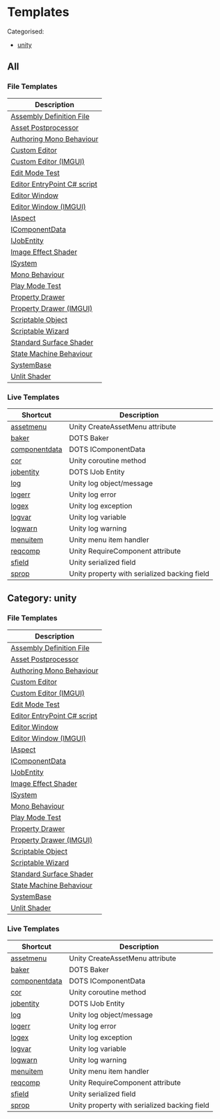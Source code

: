 # Templates

Categorised:

* [unity](#unity)

## All

### File Templates

| Description                                                |
|------------------------------------------------------------|
| [Assembly Definition File](File/AsmDef.md)                 |
| [Asset Postprocessor](File/AssetPostprocessor.md)          |
| [Authoring Mono Behaviour](File/AuthoringMonoBehaviour.md) |
| [Custom Editor](File/CustomEditorNew.md)                   |
| [Custom Editor (IMGUI)](File/CustomEditor.md)              |
| [Edit Mode Test](File/EditModeTest.md)                     |
| [Editor EntryPoint C# script](File/EditorEntryPoint.md)    |
| [Editor Window](File/EditorWindowNew.md)                   |
| [Editor Window (IMGUI)](File/EditorWindow.md)              |
| [IAspect](File/Aspect.md)                                  |
| [IComponentData](File/ComponentData.md)                    |
| [IJobEntity](File/JobEntity.md)                            |
| [Image Effect Shader](File/ImageEffectShader.md)           |
| [ISystem](File/System.md)                                  |
| [Mono Behaviour](File/MonoBehaviour.md)                    |
| [Play Mode Test](File/PlayModeTest.md)                     |
| [Property Drawer](File/PropertyDrawerNew.md)               |
| [Property Drawer (IMGUI)](File/PropertyDrawer.md)          |
| [Scriptable Object](File/ScriptableObject.md)              |
| [Scriptable Wizard](File/ScriptableWizard.md)              |
| [Standard Surface Shader](File/StandardSurfaceShader.md)   |
| [State Machine Behaviour](File/StateMachineBehaviour.md)   |
| [SystemBase](File/SystemBase.md)                           |
| [Unlit Shader](File/UnlitShader.md)                        |


### Live Templates

| Shortcut                                            | Description                                  |
|-----------------------------------------------------|----------------------------------------------|
| [assetmenu](Live/CreateAssetMenu.md)                | Unity CreateAssetMenu attribute              |
| [baker](Live/DotsBaker.md)                          | DOTS Baker                                   |
| [componentdata](Live/ComponentData.md)              | DOTS IComponentData                          |
| [cor](Live/Coroutine.md)                            | Unity coroutine method                       |
| [jobentity](Live/JobEntity.md)                      | DOTS IJob Entity                             |
| [log](Live/DebugLog.md)                             | Unity log object/message                     |
| [logerr](Live/DebugLogError.md)                     | Unity log error                              |
| [logex](Live/DebugLogException.md)                  | Unity log exception                          |
| [logvar](Live/DebugLogVar.md)                       | Unity log variable                           |
| [logwarn](Live/DebugLogWarning.md)                  | Unity log warning                            |
| [menuitem](Live/MenuItem.md)                        | Unity menu item handler                      |
| [reqcomp](Live/RequireComponent.md)                 | Unity RequireComponent attribute             |
| [sfield](Live/SerialisedField.md)                   | Unity serialized field                       |
| [sprop](Live/PropertyWithSerialisedBackingField.md) | Unity property with serialized backing field |

<a name="unity"></a>
## Category: unity

### File Templates

| Description                                                |
|------------------------------------------------------------|
| [Assembly Definition File](File/AsmDef.md)                 |
| [Asset Postprocessor](File/AssetPostprocessor.md)          |
| [Authoring Mono Behaviour](File/AuthoringMonoBehaviour.md) |
| [Custom Editor](File/CustomEditorNew.md)                   |
| [Custom Editor (IMGUI)](File/CustomEditor.md)              |
| [Edit Mode Test](File/EditModeTest.md)                     |
| [Editor EntryPoint C# script](File/EditorEntryPoint.md)    |
| [Editor Window](File/EditorWindowNew.md)                   |
| [Editor Window (IMGUI)](File/EditorWindow.md)              |
| [IAspect](File/Aspect.md)                                  |
| [IComponentData](File/ComponentData.md)                    |
| [IJobEntity](File/JobEntity.md)                            |
| [Image Effect Shader](File/ImageEffectShader.md)           |
| [ISystem](File/System.md)                                  |
| [Mono Behaviour](File/MonoBehaviour.md)                    |
| [Play Mode Test](File/PlayModeTest.md)                     |
| [Property Drawer](File/PropertyDrawerNew.md)               |
| [Property Drawer (IMGUI)](File/PropertyDrawer.md)          |
| [Scriptable Object](File/ScriptableObject.md)              |
| [Scriptable Wizard](File/ScriptableWizard.md)              |
| [Standard Surface Shader](File/StandardSurfaceShader.md)   |
| [State Machine Behaviour](File/StateMachineBehaviour.md)   |
| [SystemBase](File/SystemBase.md)                           |
| [Unlit Shader](File/UnlitShader.md)                        |


### Live Templates

| Shortcut                                            | Description                                  |
|-----------------------------------------------------|----------------------------------------------|
| [assetmenu](Live/CreateAssetMenu.md)                | Unity CreateAssetMenu attribute              |
| [baker](Live/DotsBaker.md)                          | DOTS Baker                                   |
| [componentdata](Live/ComponentData.md)              | DOTS IComponentData                          |
| [cor](Live/Coroutine.md)                            | Unity coroutine method                       |
| [jobentity](Live/JobEntity.md)                      | DOTS IJob Entity                             |
| [log](Live/DebugLog.md)                             | Unity log object/message                     |
| [logerr](Live/DebugLogError.md)                     | Unity log error                              |
| [logex](Live/DebugLogException.md)                  | Unity log exception                          |
| [logvar](Live/DebugLogVar.md)                       | Unity log variable                           |
| [logwarn](Live/DebugLogWarning.md)                  | Unity log warning                            |
| [menuitem](Live/MenuItem.md)                        | Unity menu item handler                      |
| [reqcomp](Live/RequireComponent.md)                 | Unity RequireComponent attribute             |
| [sfield](Live/SerialisedField.md)                   | Unity serialized field                       |
| [sprop](Live/PropertyWithSerialisedBackingField.md) | Unity property with serialized backing field |

